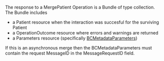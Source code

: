 The response to a MergePatient Operation is a Bundle of type collection.  The Bundle includes 
* a Patient resource when the interaction was succesful for the surviving Patient
* a OperationOutcome resource where errors and warnings are returned
* a Parameters resource (specifically [BCMetadataParameters](StructureDefinition-BCMetadataParameters.html))

If this is an asynchronous merge then the BCMetadataParameters must contain the request MessageID in the MessageRequestID field.
